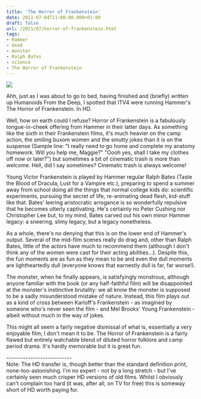 ```yaml
---
title: 'The Horror of Frankenstein'
date: 2011-07-04T11:08:00.000+01:00
draft: false
url: /2011/07/horror-of-frankenstein.html
tags: 
- Hammer
- dead
- monster
- Ralph Bates
- science
- The Horror of Frankenstein
---
```


[![](https://blogger.googleusercontent.com/img/b/R29vZ2xl/AVvXsEgVrck9CHGpep4V0i1_z95tSwXHVLF8v7hKc3TFjNQpFXK_iSoUjjdmc7FoHfJuNVoKW9uKxf7HTKt_y8NK7XXqcBduhyMskaHVVmczUUmFWEDDbD9CPunHCoeG8w6lceun_SgJl2tmKgA/s800/horroroff.jpg)](https://picasaweb.google.com/lh/photo/PkZeI9ZHn0_-6ocGqW_Gge54nN1RycrV_oQh2IHYfkI?feat=embedwebsite)  

  
Ahh, just as I was about to go to bed, having finished and (briefly) written up Humanoids From the Deep, I spotted that ITV4 were running Hammer's The Horror of Frankenstein. In HD.  
  
Well, how on earth could I refuse? Horror of Frankenstein is a fabulously tongue-in-cheek offering from Hammer in their latter days. As something like the sixth in their Frankenstein films, it's much heavier on the camp action, the smiling buxom women and the smutty jokes than it is on the suspense (Sample line: "I really need to go home and complete my anatomy homework. Will you help me, Maggie?" "Oooh yes, shall I take my clothes off now or later?") but sometimes a bit of cinematic trash is more than welcome. Hell, did I say sometimes? Cinematic trash is always welcome!  
  
Young Victor Frankenstein is played by Hammer regular Ralph Bates (Taste the Blood of Dracula, Lust for a Vampire etc.), preparing to spend a summer away from school doing all the things that normal college kids do: scientific experiments, pursuing the secret of life, re-animating dead flesh, kid-stuff like that. Bates' leering aristocratic arrogance is so wonderfully repulsive that he becomes utterly captivating. He's certainly no Peter Cushing nor Christopher Lee but, to my mind, Bates carved out his own minor Hammer legacy: a sneering, slimy legacy, but a legacy nonetheless.  
  
As a whole, there's no denying that this is on the lower end of Hammer's output. Several of the mid-film scenes really do drag and, other than Ralph Bates, little of the actors have much to recommend them (although I don't think any of the women were cast for their acting abilities...). Despite this, the fun moments are as fun as they mean to be and even the dull moments are lightheartedly dull (everyone knows that earnestly dull is far, far worse!).  
  
The monster, when he finally appears, is satisfyingly monstrous, although anyone familiar with the book (or any half-faithful film) will be disappointed at the monster's instinctive brutality: we all know the monster is supposed to be a sadly misunderstood mistake of nature. Instead, this film plays out as a kind of cross between Karloff's Frankenstein - as imagined by someone who's never seen the film - and Mel Brooks' Young Frankenstein - albeit without much in the way of jokes.  
  
This might all seem a fairly negative dismissal of what is, essentially a very enjoyable film; I don't mean it to be. The Horror of Frankenstein is a fairly flawed but entirely watchable blend of diluted horror folklore and camp period drama. It's hardly memorable but it is great fun.  
  
\---------------------------  
Note: The HD transfer is, though better than the standard definition print, none-too-astonishing. I'm no expert - not by a long stretch - but I've certainly seen much crisper HD versions of old films. Whilst I obviously can't complain too hard (it was, after all, on TV for free) this is someway short of HD worth paying for.
